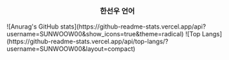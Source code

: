 <h3 align="center">한선우 언어</h3>
  ![Anurag's GitHub stats](https://github-readme-stats.vercel.app/api?username=SUNWOOW00&show_icons=true&theme=radical)
  ![Top Langs](https://github-readme-stats.vercel.app/api/top-langs/?username=SUNWOOW00&layout=compact)

